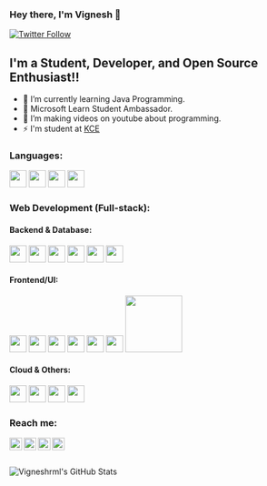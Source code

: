### Hey there, I'm Vignesh 👋

[<img alt="Twitter Follow" src="https://img.shields.io/twitter/follow/vigneshrml?color=%231E99E6&label=Follow%20%40vigneshrml&logo=twitter&style=for-the-badge">][twitter]


## I'm a Student, Developer, and Open Source Enthusiast!!

- 🌱 I’m currently learning Java Programming.
- 🔭 Microsoft Learn Student Ambassador.
- 👯 I’m making videos on youtube about programming.
- ⚡ I'm student at [KCE][college]



### Languages:
<code><img src="https://github.com/vigneshrml/vigneshrml/blob/main/img/pl/js.png?raw=true" height="30"></code>
<code><img src="https://github.com/vigneshrml/vigneshrml/blob/main/img/pl/java.png?raw=true" height="30"></code>
<code><img src="https://github.com/vigneshrml/vigneshrml/blob/main/img/pl/c.png?raw=true" height="30"></code>
<code><img src="https://github.com/vigneshrml/vigneshrml/blob/main/img/pl/c++.png?raw=true" height="30"></code>


### Web Development (Full-stack):

#### Backend & Database:
<code><img src="https://github.com/vigneshrml/vigneshrml/blob/main/img/web/ui/node.png?raw=true" height="30"></code>
<code><img src="https://github.com/vigneshrml/vigneshrml/blob/main/img/web/ui/npm.png?raw=true" height="30"></code>
<code><img src="https://github.com/vigneshrml/vigneshrml/blob/main/img/web/ui/Expressjs.png?raw=true" height="30"></code>
<code><img src="https://github.com/vigneshrml/vigneshrml/blob/main/img/db/mongo.png?raw=true" height="30"></code>
<code><img src="https://github.com/vigneshrml/vigneshrml/blob/main/img/db/mysql1.png?raw=true" height="30"></code>
<code><img src="https://github.com/vigneshrml/vigneshrml/blob/main/img/db/oracle.png?raw=true" height="30"></code>

#### Frontend/UI:
<code><img src="https://github.com/vigneshrml/vigneshrml/blob/main/img/web/ui/584830f5cef1014c0b5e4aa1.png?raw=true" height="30"></code>
<code><img src="https://github.com/vigneshrml/vigneshrml/blob/main/img/web/ui/ajax.png?raw=true" height="30"></code>
<code><img src="https://github.com/vigneshrml/vigneshrml/blob/main/img/web/ui/bootstarp.png?raw=true" height="30"></code>
<code><img src="https://github.com/vigneshrml/vigneshrml/blob/main/img/web/ui/css.png?raw=true" height="30"></code>
<code><img src="https://github.com/vigneshrml/vigneshrml/blob/main/img/web/ui/html.png?raw=true" height="30"></code>
<code><img src="https://github.com/vigneshrml/vigneshrml/blob/main/img/web/ui/jq.png?raw=true" height="30"></code>
<code><img src="https://github.com/vigneshrml/vigneshrml/blob/main/img/web/ui/bulma-logo.png?raw=true" width="100"></code>

#### Cloud & Others:
<code><img src="https://github.com/vigneshrml/vigneshrml/blob/main/img/cloud/aws.png?raw=true" height="30"></code>
<code><img src="https://github.com/vigneshrml/vigneshrml/blob/main/img/cloud/azure.png?raw=true" height="30"></code>
<code><img src="https://github.com/vigneshrml/vigneshrml/blob/main/img/cloud/git.png?raw=true" height="30"></code>
<code><img src="https://github.com/vigneshrml/vigneshrml/blob/main/img/cloud/github.png?raw=true" height="30"></code>


### Reach me:

[<img align="left" alt="codeSTACKr | YouTube" width="22px" src="https://cdn.jsdelivr.net/npm/simple-icons@v3/icons/youtube.svg" />][youtube]
[<img align="left" alt="codeSTACKr | Twitter" width="22px" src="https://cdn.jsdelivr.net/npm/simple-icons@v3/icons/twitter.svg" />][twitter]
[<img align="left" alt="codeSTACKr | LinkedIn" width="22px" src="https://cdn.jsdelivr.net/npm/simple-icons@v3/icons/linkedin.svg" />][linkedin]
[<img align="left" alt="codeSTACKr | Instagram" width="22px" src="https://cdn.jsdelivr.net/npm/simple-icons@v3/icons/instagram.svg" />][instagram]

<br />

<br />
<br />


  <img align="left" alt="Vigneshrml's GitHub Stats" src="https://github-readme-stats.codestackr.vercel.app/api?username=vigneshrml&show_icons=true&hide_border=true" />

[college]: https://kce.ac.in/
[website]: http://www.stumonk.com/
[twitter]: https://twitter.com/vigneshrml
[youtube]: https://www.youtube.com/channel/UCVSx2flhroiFj2SaLHTDHug
[instagram]: https://www.instagram.com/vigneshrml
[linkedin]: https://www.linkedin.com/in/vigneshceo/
